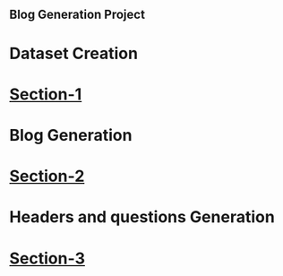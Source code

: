 ## Blog Generation Project
# Dataset Creation
# [Section-1](./section1)

# Blog Generation
# [Section-2](./section2)

# Headers and questions Generation
# [Section-3](./section3)
